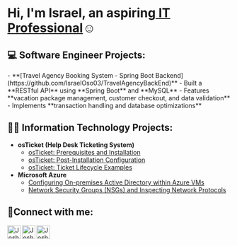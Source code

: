 <h1>Hi, I'm Israel, an aspiring<a href="https://www.linkedin.com/in/israel-osorio-14014728b/"> IT Professional</a>☺</h1>

<h2>💻 Software Engineer Projects:</h2>
- **[Travel Agency Booking System - Spring Boot Backend](https://github.com/IsraelOso03/TravelAgencyBackEnd)**
  - Built a **RESTful API** using **Spring Boot** and **MySQL**
  - Features **vacation package management, customer checkout, and data validation**
  - Implements **transaction handling and database optimizations**

<h2>👨‍💻 Information Technology Projects:</h2>

- <b>osTicket (Help Desk Ticketing System)</b>
  - [osTicket: Prerequisites and Installation](https://github.com/IsraelOso03/osticket-prereqs)
  - [osTicket: Post-Installation Configuration](https://github.com/IsraelOso03/post-install-config)
  - [osTicket: Ticket Lifecycle Examples](https://github.com/IsraelOso03/ticket-lifecycle)
- <b>Microsoft Azure</b>
  - [Configuring On-premises Active Directory within Azure VMs](https://github.com/IsraelOso03/configure-ad)
  - [Network Security Groups (NSGs) and Inspecting Network Protocols](https://github.com/IsraelOso03/azure-network-protocols)

<h2>🤳Connect with me:</h2>

[<img align="left" alt="Josh | LinkedIn" width="30px" src="https://user-images.githubusercontent.com/74038190/235294012-0a55e343-37ad-4b0f-924f-c8431d9d2483.gif" />][linkedin]
[<img align="left" alt="Josh | LinkedIn" width="30px" src="https://user-images.githubusercontent.com/74038190/235294015-47144047-25ab-417c-af1b-6746820a20ff.gif" />][linkedin]
[<img align="left" alt="Josh | LinkedIn" width="30px" src="https://cdn.pixabay.com/animation/2022/09/28/02/29/02-29-48-377_512.gif" />][gmail]

[linkedin]: https://www.linkedin.com/in/israel-osorio/
[gmail]: mailto:osorioisrael03@gmail.com

